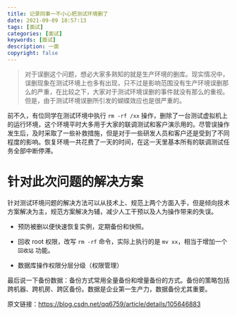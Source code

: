 ```yaml
---
title: 记录同事一不小心把测试环境删了
date: 2021-09-09 18:57:13
tags: [面试]
categories: [面试]
keywords: [面试]
description: 一面
copyright: false
---
```


>对于误删这个问题，想必大家多熟知的就是生产环境的删库。现实情况中，误删现象在测试环境上也多有出现，只不过是影响范围没有生产环境误删那么的严重，在比较之下，大家对于测试环境误删的事件就没有那么的重视。但是，由于测试环境误删所引发的蝴蝶效应也是很严重的。

前不久，有位同学在测试环境中执行 `rm -rf /xx` 操作，删除了一台测试虚拟机上的运行环境，这个环境平时大多用于大家的联调测试和客户演示用的。尽管误操作发生后，及时采取了一些补救措施，但是对于一些研发人员和客户还是受到了不同程度的影响。恢复环境一共花费了一天的时间，在这一天里基本所有的联调测试任务全部中断停滞。



# 针对此次问题的解决方案
针对测试环境问题的解决方法可以从技术上、规范上两个方面入手，但是倾向技术方案解决为主，规范方案解决为辅，减少人工干预以及人为操作带来的失误。

- 预防被删以便快速恢复实例，定期备份和快照。

- 回收 root 权限，改写 `rm -rf` 命令，实际上执行的是 `mv xx`，相当于增加一个 `回收站` 功能。

- 数据库操作权限分层分级（权限管理）


最后说一下备份数据：备份方式常用全量备份和增量备份的方式。备份的策略包括跨机器、跨机房、跨区备份。数据是企业第一生产力，数据备份尤其重要。














原文链接：https://blog.csdn.net/qq6759/article/details/105646883







